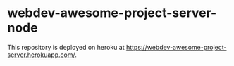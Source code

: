 # webdev-awesome-project-server-node

This repository is deployed on heroku at https://webdev-awesome-project-server.herokuapp.com/.
